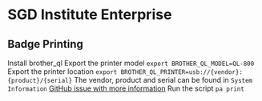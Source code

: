# SGD Institute Enterprise

## Badge Printing

Install brother_ql
Export the printer model `export BROTHER_QL_MODEL=QL-800`
Export the printer location `export BROTHER_QL_PRINTER=usb://{vendor}:{product}/{serial}`
    The vendor, product and serial can be found in `System Information`
    [GitHub issue with more information](https://github.com/pklaus/brother_ql/issues/110)
Run the script `pa print`
